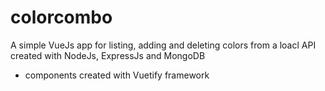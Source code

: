 # colorcombo

A simple VueJs app for listing, adding and deleting colors from a loacl API created with NodeJs, ExpressJs and MongoDB

 - components created with Vuetify framework
